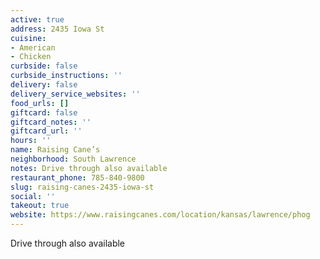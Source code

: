 ```yaml
---
active: true
address: 2435 Iowa St
cuisine:
- American
- Chicken
curbside: false
curbside_instructions: ''
delivery: false
delivery_service_websites: ''
food_urls: []
giftcard: false
giftcard_notes: ''
giftcard_url: ''
hours: ''
name: Raising Cane’s
neighborhood: South Lawrence
notes: Drive through also available
restaurant_phone: 785-840-9800
slug: raising-canes-2435-iowa-st
social: ''
takeout: true
website: https://www.raisingcanes.com/location/kansas/lawrence/phog
---
```


Drive through also available